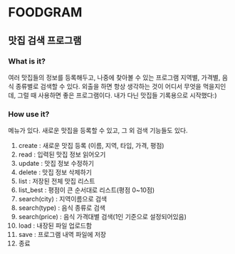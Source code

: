FOODGRAM
========
맛집 검색 프로그램
------------------

### What is it?
여러 맛집들의 정보를 등록해두고, 나중에 찾아볼 수 있는 프로그램
지역별, 가격별, 음식 종류별로 검색할 수 있다.
외출을 하면 항상 생각하는 것이 어디서 무엇을 먹을지인데,
그럴 때 사용하면 좋은 프로그램이다.
내가 다닌 맛집들 기록용으로 시작했다:)

### How use it?
메뉴가 있다.
새로운 맛집을 등록할 수 있고, 그 외 검색 기능들도 있다.

1. create : 새로운 맛집 등록 (이름, 지역, 타입, 가격, 평점)
2. read : 입력된 맛집 정보 읽어오기
3. update : 맛집 정보 수정하기
4. delete : 맛집 정보 삭제하기
5. list : 저장된 전체 맛집 리스트
6. list_best : 평점이 큰 순서대로 리스트(평점 0~10점)
7. search(city) : 지역이름으로 검색
8. search(type) : 음식 종류로 검색
9. search(price) : 음식 가격대별 검색(1인 기준으로 설정되어있음)
10. load : 내장된 파일 업로드함
11. save : 프로그램 내역 파일에 저장
0. 종료
